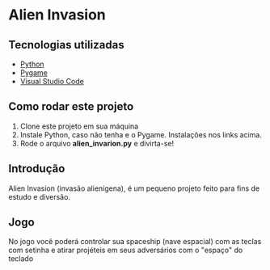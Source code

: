 # Alien Invasion


## Tecnologias utilizadas
* [Python](https://www.python.org/)
* [Pygame](https://www.pygame.org/wiki/GettingStarted)
* [Visual Studio Code](https://code.visualstudio.com/)

## Como rodar este projeto

1. Clone este projeto em sua máquina
2. Instale Python, caso não tenha e o Pygame. Instalações nos links acima.
3. Rode o arquivo **alien_invarion.py** e divirta-se!

## Introdução
Alien Invasion (invasão alienígena), é um pequeno projeto feito para fins de estudo e diversão.

## Jogo
No jogo você poderá controlar sua spaceship (nave espacial) com as teclas com setinha e atirar projéteis em seus adversários com o "espaço" do teclado



